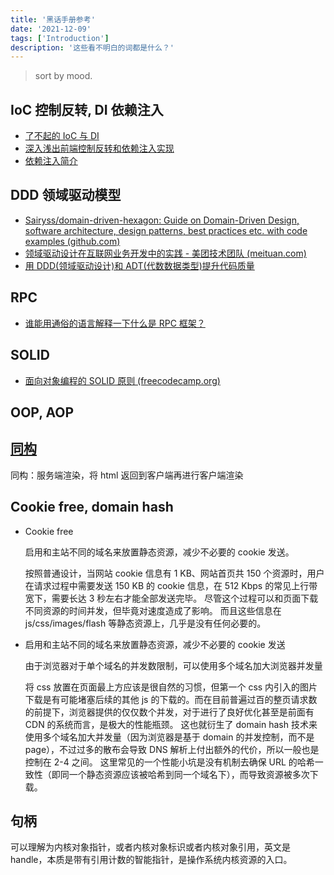 ```yaml
---
title: '黑话手册参考'
date: '2021-12-09'
tags: ['Introduction']
description: '这些看不明白的词都是什么？'
---
```


> sort by mood.

## IoC 控制反转, DI 依赖注入

- [了不起的 IoC 与 DI](https://segmentfault.com/a/1190000023650518)
- [深入浅出前端控制反转和依赖注入实现](https://juejin.cn/post/7046927021028409351)
- [依赖注入简介](https://github.com/ascoders/weekly/blob/master/%E5%89%8D%E6%B2%BF%E6%8A%80%E6%9C%AF/256.%E7%B2%BE%E8%AF%BB%E3%80%8A%E4%BE%9D%E8%B5%96%E6%B3%A8%E5%85%A5%E7%AE%80%E4%BB%8B%E3%80%8B.md)

## DDD 领域驱动模型

- [Sairyss/domain-driven-hexagon: Guide on Domain-Driven Design, software architecture, design patterns, best practices etc. with code examples (github.com)](https://github.com/Sairyss/domain-driven-hexagon)
- [领域驱动设计在互联网业务开发中的实践 - 美团技术团队 (meituan.com)](https://tech.meituan.com/2017/12/22/ddd-in-practice.html)
- [用 DDD(领域驱动设计)和 ADT(代数数据类型)提升代码质量](https://mp.weixin.qq.com/s/UaJ56G_Vdx6__6ximfP47A)

## RPC

- [谁能用通俗的语言解释一下什么是 RPC 框架？](https://www.zhihu.com/question/25536695/answer/221638079)

## SOLID

- [面向对象编程的 SOLID 原则 (freecodecamp.org)](https://chinese.freecodecamp.org/news/solid-principles/)

## OOP, AOP

## [同构](https://www.zhihu.com/question/325952676)

同构：服务端渲染，将 html 返回到客户端再进行客户端渲染

## Cookie free, domain hash

- Cookie free

  启用和主站不同的域名来放置静态资源，减少不必要的 cookie 发送。

  按照普通设计，当网站 cookie 信息有 1 KB、网站首页共 150 个资源时，用户在请求过程中需要发送 150 KB 的 cookie 信息，在 512 Kbps 的常见上行带宽下，需要长达 3 秒左右才能全部发送完毕。 尽管这个过程可以和页面下载不同资源的时间并发，但毕竟对速度造成了影响。 而且这些信息在 js/css/images/flash 等静态资源上，几乎是没有任何必要的。

- 启用和主站不同的域名来放置静态资源，减少不必要的 cookie 发送

  由于浏览器对于单个域名的并发数限制，可以使用多个域名加大浏览器并发量

  将 css 放置在页面最上方应该是很自然的习惯，但第一个 css 内引入的图片下载是有可能堵塞后续的其他 js 的下载的。而在目前普遍过百的整页请求数的前提下，浏览器提供的仅仅数个并发，对于进行了良好优化甚至是前面有 CDN 的系统而言，是极大的性能瓶颈。 这也就衍生了 domain hash 技术来使用多个域名加大并发量（因为浏览器是基于 domain 的并发控制，而不是 page），不过过多的散布会导致 DNS 解析上付出额外的代价，所以一般也是控制在 2-4 之间。 这里常见的一个性能小坑是没有机制去确保 URL 的哈希一致性（即同一个静态资源应该被哈希到同一个域名下），而导致资源被多次下载。

## 句柄

可以理解为内核对象指针，或者内核对象标识或者内核对象引用，英文是 handle，本质是带有引用计数的智能指针，是操作系统内核资源的入口。
